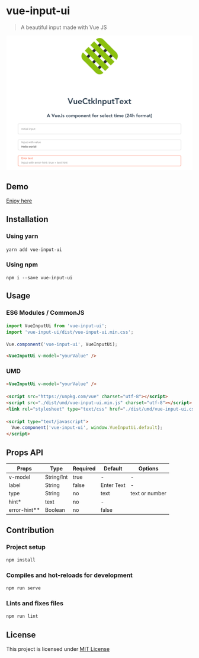 # vue-input-ui

> A beautiful input made with Vue JS

![vue-input-ui](./src/assets/demo.png)

## Demo
[Enjoy here](https://htmlpreview.github.io/?https://github.com/LouisMazel/vue-input-ui/blob/master/demo/index.html)

## Installation

### Using yarn

`yarn add vue-input-ui`

### Using npm

`npm i --save vue-input-ui`

## Usage

### ES6 Modules / CommonJS

```js
import VueInputUi from 'vue-input-ui';
import 'vue-input-ui/dist/vue-input-ui.min.css';

Vue.component('vue-input-ui', VueInputUi);
```

```html
<VueInputUi v-model="yourValue" />
```

### UMD

```html
<VueInputUi v-model="yourValue" />

<script src="https://unpkg.com/vue" charset="utf-8"></script>
<script src="./dist/umd/vue-input-ui.min.js" charset="utf-8"></script>
<link rel="stylesheet" type="text/css" href="./dist/umd/vue-input-ui.css">

<script type="text/javascript">
  Vue.component('vue-input-ui', window.VueInputUi.default);
</script>
```

## Props API

| Props      | Type       | Required | Default    | Options        |
|------------|------------|----------|------------|----------------|
| v-model    | String/Int | true     | -          | -              |
| label      | String     | false    | Enter Text | -              |
| type       | String     | no       | text       | text or number |
| hint*       | text       | no       | -          |                |
| error-hint** | Boolean    | no       | false      |                |

## Contribution

### Project setup

```bash
npm install
```

### Compiles and hot-reloads for development

```bash
npm run serve
```

### Lints and fixes files

```bash
npm run lint
```

## License

This project is licensed under [MIT License](http://en.wikipedia.org/wiki/MIT_License)
